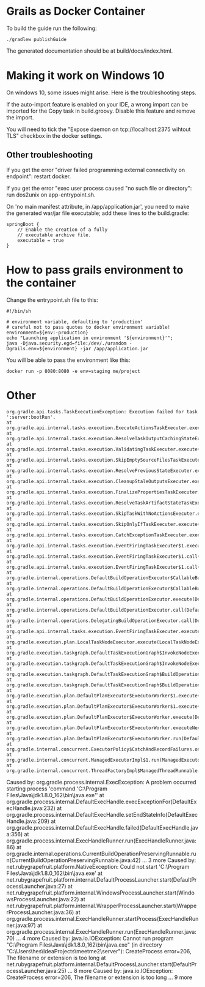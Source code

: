 # Grails as Docker Container

To build the guide run the following:

    ./gradlew publishGuide

The generated documentation should be at build/docs/index.html.

# Making it work on Windows 10

On windows 10, some issues might arise. Here is the troubleshooting steps.

If the auto-import feature is enabled on your IDE, a wrong import can be imported for the Copy task in build.groovy. Disable this feature and remove the import.

You will need to tick the "Expose daemon on tcp://localhost:2375 wihtout TLS" checkbox in the docker settings.


## Other troubleshooting
If you get the error "driver failed programming external connectivity on endpoint": restart docker.

If you get the error "exec user process caused "no such file or directory": run dos2unix on app-entrypoint.sh.

On 'no main manifest attribute, in /app/application.jar', you need to make the generated war/jar file executable; add these lines to the build.gradle:

    springBoot {
        // Enable the creation of a fully
        // executable archive file.
        executable = true
    }

# How to pass grails environment to the container

Change the entrypoint.sh file to this:

    #!/bin/sh
    
    # environment variable, defaulting to 'production'
    # careful not to pass quotes to docker environment variable!
    environment=${env:-production}
    echo "Launching application in environment '${environment}'";
    java -Djava.security.egd=file:/dev/./urandom -Dgrails.env=${environment} -jar /app/application.jar
    
You will be able to pass the environment like this:

    docker run -p 8080:8080 -e env=staging me/project
    
    
# Other
    
    org.gradle.api.tasks.TaskExecutionException: Execution failed for task ':server:bootRun'.
	at org.gradle.api.internal.tasks.execution.ExecuteActionsTaskExecuter.execute(ExecuteActionsTaskExecuter.java:95)
	at org.gradle.api.internal.tasks.execution.ResolveTaskOutputCachingStateExecuter.execute(ResolveTaskOutputCachingStateExecuter.java:91)
	at org.gradle.api.internal.tasks.execution.ValidatingTaskExecuter.execute(ValidatingTaskExecuter.java:57)
	at org.gradle.api.internal.tasks.execution.SkipEmptySourceFilesTaskExecuter.execute(SkipEmptySourceFilesTaskExecuter.java:119)
	at org.gradle.api.internal.tasks.execution.ResolvePreviousStateExecuter.execute(ResolvePreviousStateExecuter.java:43)
	at org.gradle.api.internal.tasks.execution.CleanupStaleOutputsExecuter.execute(CleanupStaleOutputsExecuter.java:93)
	at org.gradle.api.internal.tasks.execution.FinalizePropertiesTaskExecuter.execute(FinalizePropertiesTaskExecuter.java:45)
	at org.gradle.api.internal.tasks.execution.ResolveTaskArtifactStateTaskExecuter.execute(ResolveTaskArtifactStateTaskExecuter.java:94)
	at org.gradle.api.internal.tasks.execution.SkipTaskWithNoActionsExecuter.execute(SkipTaskWithNoActionsExecuter.java:56)
	at org.gradle.api.internal.tasks.execution.SkipOnlyIfTaskExecuter.execute(SkipOnlyIfTaskExecuter.java:55)
	at org.gradle.api.internal.tasks.execution.CatchExceptionTaskExecuter.execute(CatchExceptionTaskExecuter.java:36)
	at org.gradle.api.internal.tasks.execution.EventFiringTaskExecuter$1.executeTask(EventFiringTaskExecuter.java:67)
	at org.gradle.api.internal.tasks.execution.EventFiringTaskExecuter$1.call(EventFiringTaskExecuter.java:52)
	at org.gradle.api.internal.tasks.execution.EventFiringTaskExecuter$1.call(EventFiringTaskExecuter.java:49)
	at org.gradle.internal.operations.DefaultBuildOperationExecutor$CallableBuildOperationWorker.execute(DefaultBuildOperationExecutor.java:315)
	at org.gradle.internal.operations.DefaultBuildOperationExecutor$CallableBuildOperationWorker.execute(DefaultBuildOperationExecutor.java:305)
	at org.gradle.internal.operations.DefaultBuildOperationExecutor.execute(DefaultBuildOperationExecutor.java:175)
	at org.gradle.internal.operations.DefaultBuildOperationExecutor.call(DefaultBuildOperationExecutor.java:101)
	at org.gradle.internal.operations.DelegatingBuildOperationExecutor.call(DelegatingBuildOperationExecutor.java:36)
	at org.gradle.api.internal.tasks.execution.EventFiringTaskExecuter.execute(EventFiringTaskExecuter.java:49)
	at org.gradle.execution.plan.LocalTaskNodeExecutor.execute(LocalTaskNodeExecutor.java:43)
	at org.gradle.execution.taskgraph.DefaultTaskExecutionGraph$InvokeNodeExecutorsAction.execute(DefaultTaskExecutionGraph.java:355)
	at org.gradle.execution.taskgraph.DefaultTaskExecutionGraph$InvokeNodeExecutorsAction.execute(DefaultTaskExecutionGraph.java:343)
	at org.gradle.execution.taskgraph.DefaultTaskExecutionGraph$BuildOperationAwareExecutionAction.execute(DefaultTaskExecutionGraph.java:336)
	at org.gradle.execution.taskgraph.DefaultTaskExecutionGraph$BuildOperationAwareExecutionAction.execute(DefaultTaskExecutionGraph.java:322)
	at org.gradle.execution.plan.DefaultPlanExecutor$ExecutorWorker$1.execute(DefaultPlanExecutor.java:134)
	at org.gradle.execution.plan.DefaultPlanExecutor$ExecutorWorker$1.execute(DefaultPlanExecutor.java:129)
	at org.gradle.execution.plan.DefaultPlanExecutor$ExecutorWorker.execute(DefaultPlanExecutor.java:202)
	at org.gradle.execution.plan.DefaultPlanExecutor$ExecutorWorker.executeNextNode(DefaultPlanExecutor.java:193)
	at org.gradle.execution.plan.DefaultPlanExecutor$ExecutorWorker.run(DefaultPlanExecutor.java:129)
	at org.gradle.internal.concurrent.ExecutorPolicy$CatchAndRecordFailures.onExecute(ExecutorPolicy.java:63)
	at org.gradle.internal.concurrent.ManagedExecutorImpl$1.run(ManagedExecutorImpl.java:46)
	at org.gradle.internal.concurrent.ThreadFactoryImpl$ManagedThreadRunnable.run(ThreadFactoryImpl.java:55)
Caused by: org.gradle.process.internal.ExecException: A problem occurred starting process 'command 'C:\Program Files\Java\jdk1.8.0_162\bin\java.exe''
	at org.gradle.process.internal.DefaultExecHandle.execExceptionFor(DefaultExecHandle.java:232)
	at org.gradle.process.internal.DefaultExecHandle.setEndStateInfo(DefaultExecHandle.java:209)
	at org.gradle.process.internal.DefaultExecHandle.failed(DefaultExecHandle.java:356)
	at org.gradle.process.internal.ExecHandleRunner.run(ExecHandleRunner.java:86)
	at org.gradle.internal.operations.CurrentBuildOperationPreservingRunnable.run(CurrentBuildOperationPreservingRunnable.java:42)
	... 3 more
Caused by: net.rubygrapefruit.platform.NativeException: Could not start 'C:\Program Files\Java\jdk1.8.0_162\bin\java.exe'
	at net.rubygrapefruit.platform.internal.DefaultProcessLauncher.start(DefaultProcessLauncher.java:27)
	at net.rubygrapefruit.platform.internal.WindowsProcessLauncher.start(WindowsProcessLauncher.java:22)
	at net.rubygrapefruit.platform.internal.WrapperProcessLauncher.start(WrapperProcessLauncher.java:36)
	at org.gradle.process.internal.ExecHandleRunner.startProcess(ExecHandleRunner.java:97)
	at org.gradle.process.internal.ExecHandleRunner.run(ExecHandleRunner.java:70)
	... 4 more
Caused by: java.io.IOException: Cannot run program "C:\Program Files\Java\jdk1.8.0_162\bin\java.exe" (in directory "C:\Users\hes\IdeaProjects\meetme2\server"): CreateProcess error=206, The filename or extension is too long
	at net.rubygrapefruit.platform.internal.DefaultProcessLauncher.start(DefaultProcessLauncher.java:25)
	... 8 more
Caused by: java.io.IOException: CreateProcess error=206, The filename or extension is too long
	... 9 more
    
    
